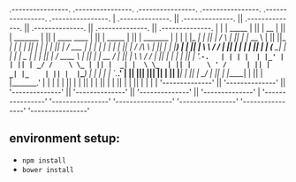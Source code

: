 .----------------.  .----------------.  .----------------.  .----------------.  .----------------.  .----------------.
| .--------------. || .--------------. || .--------------. || .--------------. || .--------------. || .--------------. |
| |     _____    | || |      __      | || |  _______     | || | ____   ____  | || |     _____    | || |    _______   | |
| |    |_   _|   | || |     /  \     | || | |_   __ \    | || ||_  _| |_  _| | || |    |_   _|   | || |   /  ___  |  | |
| |      | |     | || |    / /\ \    | || |   | |__) |   | || |  \ \   / /   | || |      | |     | || |  |  (__ \_|  | |
| |   _  | |     | || |   / ____ \   | || |   |  __ /    | || |   \ \ / /    | || |      | |     | || |   '.___`-.   | |
| |  | |_' |     | || | _/ /    \ \_ | || |  _| |  \ \_  | || |    \ ' /     | || |     _| |_    | || |  |`\____) |  | |
| |  `.___.'     | || ||____|  |____|| || | |____| |___| | || |     \_/      | || |    |_____|   | || |  |_______.'  | |
| |              | || |              | || |              | || |              | || |              | || |              | |
| '--------------' || '--------------' || '--------------' || '--------------' || '--------------' || '--------------' |
'----------------'  '----------------'  '----------------'  '----------------'  '----------------'  '----------------'


## environment setup:

 - `npm install`
 - `bower install`
